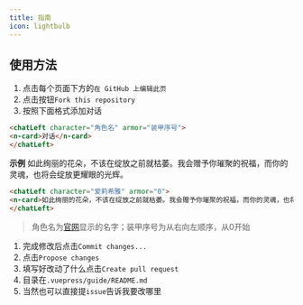 ```yaml
---
title: 指南
icon: lightbulb
---
```


## 使用方法
1. 点击每个页面下方的`在 GitHub 上编辑此页`
2. 点击按钮`Fork this repository`
3. 按照下面格式添加对话
```html
<chatLeft character="角色名" armor="装甲序号">
<n-card>对话</n-card>
</chatLeft>
```

**示例**
<chatLeft character="爱莉希雅" armor="0">
<n-card>如此绚丽的花朵，不该在绽放之前就枯萎。我会赠予你璀聚的祝福，而你的灵魂，也将会绽放更耀眼的光辉。</n-card>
</chatLeft>

```html
<chatLeft character="爱莉希雅" armor="0">
<n-card>如此绚丽的花朵，不该在绽放之前就枯萎。我会赠予你璀聚的祝福，而你的灵魂，也将会绽放更耀眼的光辉。</n-card>
</chatLeft>
```


> 角色名为[官网](https://www.bh3.com/valkyries)显示的名字；装甲序号为从右向左顺序，从0开始
1. 完成修改后点击`Commit changes...`
2. 点击`Propose changes`
3. 填写好改动了什么点击`Create pull request`
4. 目录在`.vuepress/guide/README.md`
5. 当然也可以直接提`issue`告诉我要改哪里